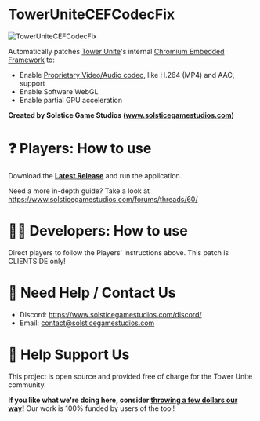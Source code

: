 # TowerUniteCEFCodecFix

![TowerUniteCEFCodecFix](TowerUniteCEFCodecFixIcon.png)

Automatically patches [Tower Unite](https://towerunite.com)'s internal [Chromium Embedded Framework](https://en.wikipedia.org/wiki/Chromium_Embedded_Framework) to:
- Enable [Proprietary Video/Audio codec](https://www.chromium.org/audio-video), like H.264 (MP4) and AAC, support
- Enable Software WebGL
- Enable partial GPU acceleration

**Created by Solstice Game Studios (www.solsticegamestudios.com)**

# ❓ Players: How to use
Download the **[Latest Release](https://github.com/solsticegamestudios/TowerUniteCEFCodecFix/releases)** and run the application.

Need a more in-depth guide? Take a look at https://www.solsticegamestudios.com/forums/threads/60/

# 👩‍💻 Developers: How to use
Direct players to follow the Players' instructions above. This patch is CLIENTSIDE only!

# 📢 Need Help / Contact Us
* Discord: https://www.solsticegamestudios.com/discord/
* Email: contact@solsticegamestudios.com

# 💖 Help Support Us
This project is open source and provided free of charge for the Tower Unite community.

**If you like what we're doing here, consider [throwing a few dollars our way](https://www.solsticegamestudios.com/donate/)!** Our work is 100% funded by users of the tool!

